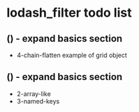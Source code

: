 # lodash\_filter todo list

## () - expand basics section
* 4-chain-flatten example of grid object

## () - expand basics section
* 2-array-like
* 3-named-keys

